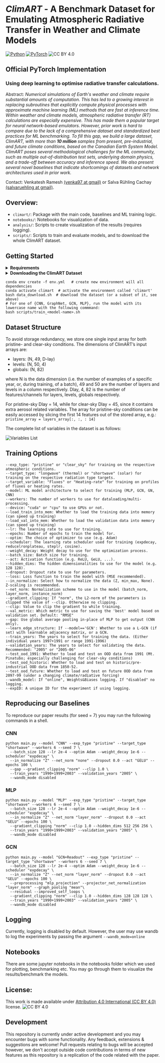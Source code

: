 # ***ClimART*** - A Benchmark Dataset for Emulating Atmospheric Radiative Transfer in Weather and Climate Models
<a href="https://pytorch.org/get-started/locally/"><img alt="Python" src="https://img.shields.io/badge/-Python 3.7--3.9-blue?style=for-the-badge&logo=python&logoColor=white"></a>
<a href="https://pytorch.org/get-started/locally/"><img alt="PyTorch" src="https://img.shields.io/badge/-PyTorch 1.8.1+-ee4c2c?style=for-the-badge&logo=pytorch&logoColor=white"></a>
![CC BY 4.0][cc-by-image]

[cc-by-image]: https://i.creativecommons.org/l/by/4.0/88x31.png
[cc-by-shield]: https://img.shields.io/badge/License-CC%20BY%204.0-lightgrey.svg

## Official PyTorch Implementation

### Using deep learning to optimise radiative transfer calculations.

Abstract:   *Numerical simulations of Earth's weather and climate require substantial amounts of computation. This has led to a growing interest in replacing subroutines that explicitly compute physical processes with approximate machine learning (ML) methods that are fast at inference time. Within weather and climate models, atmospheric radiative transfer (RT) calculations are especially expensive.  This has made them a popular target for neural network-based emulators. However, prior work is hard to compare due to the lack of a comprehensive dataset and standardized best practices for ML benchmarking. To fill this gap, we build a large dataset, ClimART, with more than **10 million** samples from present, pre-industrial, and future climate conditions, based on the Canadian Earth System Model.
ClimART poses several methodological challenges for the ML community, such as multiple out-of-distribution test sets, underlying domain physics, and a trade-off between accuracy and inference speed. We also present several novel baselines that indicate shortcomings of datasets and network architectures used in prior work.*

Contact: Venkatesh Ramesh [(venka97 at gmail)](mailto:venka97@gmail.com) or Salva Rühling Cachay [(salvaruehling at gmail)](mailto:salvaruehling@gmail.com). <br>

## Overview:

* ``climart/``: Package with the main code, baselines and ML training logic.
* ``notebooks/``: Notebooks for visualization of data.
* ``analysis/``: Scripts to create visualization of the results (requires logging).
* ``scripts/``: Scripts to train and evaluate models, and to download the whole ClimART dataset.

## Getting Started
<details><p>
    <summary><b> Requirements</b></summary>
    <p style="padding: 10px; border: 2px solid red;">
    <ul>
    <li>Linux and Windows are supported, but we recommend Linux for performance and compatibility reasons.</li>
    <li>NVIDIA GPUs with at least 8 GB of memory and system with 12 GB RAM (More RAM is required if training with --load_train_into_mem option which allows for faster training). We have done all testing and development using NVIDIA V100 GPUs.</li> 
    <li>64-bit Python >=3.7 and PyTorch >=1.8.1. See [https://pytorch.org/](https://pytorch.org/) for PyTorch install instructions.</li> 
    <li>Python libraries mentioned in ``env.yml`` file, see Getting Started (Need to have miniconda/conda installed).</li> 
    </ul></p>
</details>

<details><p>
    <summary><b> Downloading the ClimART Dataset </b></summary>
    <p style="padding: 10px; border: 2px solid red;">
    By default, only a subset of CLimART is downloaded.
    To download the train/val/test years you want, please change the loop in ``data_download.sh.`` appropriately.
    To **download the whole ClimART dataset**, you can simply run 
    
    bash scripts/download_climart_full.sh 
   </p>
</details>


    conda env create -f env.yml   # create new environment will all dependencies
    conda activate climart  # activate the environment called 'climart'
    bash data_download.sh  # download the dataset (or a subset of it, see above)
    # For one of {CNN, GraphNet, GCN, MLP}, run the model with its lowercase name with the following commmand:
    bash scripts/train_<model-name>.sh


## Dataset Structure

To avoid storage redundancy, we store one single input array for both pristine- and clear-sky conditions. The dimensions of ClimART’s input arrays are:
<ul>
<li>layers: (N, 49, D-lay) </li>
<li>levels: (N, 50, 4) </li>
<li>globals: (N, 82) </li>
</ul>

where N is the data dimension (i.e. the number of examples of a specific year, or, during training, of a batch),
 49 and 50 are the number of layers and levels in a column respectively. Dlay, 4, 82 is the number of features/channels for layers, levels, globals respectively. 

For pristine-sky Dlay = 14, while for clear-sky Dlay = 45, since it contains extra aerosol related variables. The array for pristine-sky conditions can be easily accessed by slicing the first 14 features out of the stored array, e.g.:
```      pristine_array = layers_array[:, :, : 14] ```

The complete list of variables in the dataset is as follows: </br>

![Variables List](./images/variable_table.png)

## Training Options

```
--exp_type: "pristine" or "clear_sky" for training on the respective atmospheric conditions.
--target_type: "longwave" (thermal) or "shortwave" (solar) for training on the respective radiation type targets.
--target_variable: "Fluxes" or "Heating-rate" for training on profiles of fluxes or heating rates.
--model: ML model architecture to select for training (MLP, GCN, GN, CNN)
--workers: The number of workers to use for dataloading/multi-processing.
--device: "cuda" or "cpu" to use GPUs or not.
--load_train_into_mem: Whether to load the training data into memory (can speed up training)
--load_val_into_mem: Whether to load the validation data into memory (can speed up training)
--lr: The learning rate to use for training.
--epochs: Number of epochs to train the model for.
--optim: The choice of optimizer to use (e.g. Adam)
--scheduler: The learning rate scheduler used for training (expdecay, reducelronplateau, steplr, cosine).
--weight_decay: Weight decay to use for the optimization process.
--batch_size: Batch size for training.
--act: Activation function (e.g. ReLU, GeLU, ...).
--hidden_dims: The hidden dimensionalities to use for the model (e.g. 128 128).
--dropout: Dropout rate to use for parameters.
--loss: Loss function to train the model with (MSE recommended).
--in_normalize: Select how to normalize the data (Z, min_max, None). Z-scaling is recommended.
--net_norm: Normalization scheme to use in the model (batch_norm, layer_norm, instance_norm)
--gradient_clipping: If "norm", the L2-norm of the parameters is clipped the value of --clip. Otherwise no clipping.
--clip: Value to clip the gradient to while training.
--val_metric: Which metric to use for saving the 'best' model based on validation set. Default: "RMSE"
--gap: Use global average pooling in-place of MLP to get output (CNN only).
--learn_edge_structure: If --model=='GCN': Whether to use a L-GCN (if set) with learnable adjacency matrix, or a GCN.
--train_years: The years to select for training the data. (Either individual years 1997+1991 or range 1991-1996)
--validation_years: The years to select for validating the data. Recommended: "2005" or "2005-06" 
--test_ood_1991: Whether to load and test on OOD data from 1991 (Mt. Pinatubo; especially challenging for clear-sky conditions)
--test_ood_historic: Whether to load and test on historic/pre-industrial OOD data from 1850-52.
--test_ood_future: Whether to load and test on future OOD data from 2097-99 (under a changing climate/radiative forcing)
--wandb_model: If "online", Weights&Biases logging. If "disabled" no logging.
--expID: A unique ID for the experiment if using logging.

```

## Reproducing our Baselines

To reproduce our paper results (for seed = 7) you may run the following commands in a shell. 
    
### CNN

```
python main.py --model "CNN" --exp_type "pristine" --target_type "shortwave" --workers 6 --seed 7 \
  --batch_size 128 --lr 2e-4 --optim Adam --weight_decay 1e-6 --scheduler "expdecay" \
  --in_normalize "Z" --net_norm "none" --dropout 0.0 --act "GELU" --epochs 100 \
  --gap --gradient_clipping "norm" --clip 1.0 \
  --train_years "1990+1999+2003" --validation_years "2005" \
  --wandb_mode disabled
```

### MLP 

```
python main.py --model "MLP" --exp_type "pristine" --target_type "shortwave" --workers 6 --seed 7 \
  --batch_size 128 --lr 2e-4 --optim Adam --weight_decay 1e-6 --scheduler "expdecay" \
  --in_normalize "Z" --net_norm "layer_norm" --dropout 0.0 --act "GELU" --epochs 100 \
  --gradient_clipping "norm" --clip 1.0 --hidden_dims 512 256 256 \
  --train_years "1990+1999+2003" --validation_years "2005" \
  --wandb_mode disabled
```

### GCN

```
python main.py --model "GCN+Readout" --exp_type "pristine" --target_type "shortwave" --workers 6 --seed 7 \
  --batch_size 128 --lr 2e-4 --optim Adam --weight_decay 1e-6 --scheduler "expdecay" \
  --in_normalize "Z" --net_norm "layer_norm" --dropout 0.0 --act "GELU" --epochs 100 \
  --preprocessing "mlp_projection" --projector_net_normalization "layer_norm" --graph_pooling "mean"\
  --residual --improved_self_loops \
  --gradient_clipping "norm" --clip 1.0 --hidden_dims 128 128 128 \  
  --train_years "1990+1999+2003" --validation_years "2005" \
  --wandb_mode disabled
```

## Logging

Currently, logging is disabled by default. However, the user may use wandb to log the experiments by passing the argument ``--wandb_mode=online``

## Notebooks

There are some jupyter notebooks in the notebooks folder which we used for plotting, benchmarking etc. You may go through them to visualize the results/benchmark the models.

## License: 
This work is made available under [Attribution 4.0 International (CC BY 4.0)](https://creativecommons.org/licenses/by/4.0/legalcode) license. ![CC BY 4.0][cc-by-shield]

## Development

This repository is currently under active development and you may encounter bugs with some functionality. 
Any feedback, extensions & suggestions are welcome!
Pull requests relating to bugs will be accepted however, we don't accept outside code contributions in 
terms of new features as this repository is a replication of the code related with the paper. 
